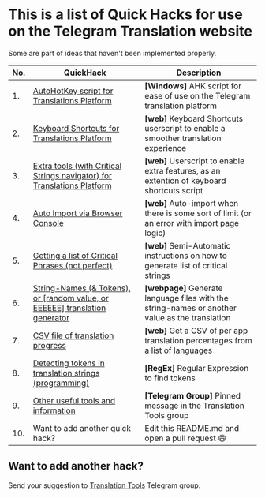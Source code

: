 # This is a list of Quick Hacks for use on the Telegram Translation website
Some are part of ideas that haven't been implemented properly.

|No.|QuickHack           |Description  |
|---|--------------------|-------------|
|1.|[AutoHotKey script for Translations Platform](https://github.com/SvenErikLarsen/AHK-Telegram-Translation)|**[Windows]** AHK script for ease of use on the Telegram translation platform |
|2.|[Keyboard Shortcuts for Translations Platform](https://github.com/jurf/telegram-translation-shortcuts)|**[web]** Keyboard Shortcuts userscript to enable a smoother translation experience|
|3.|[Extra tools (with Critical Strings navigator) for Translations Platform](https://github.com/rondevous/telegram-translation-extras)|**[web]** Userscript to enable extra features, as an extention of keyboard shortcuts script|
|4.|[Auto Import via Browser Console](https://github.com/rondevous/Telegram-Translation-QuickHacks/blob/main/auto-import-hack.md)|**[web]** Auto-import when there is some sort of limit (or an error with import page logic)|
|5.|[Getting a list of Critical Phrases (not perfect)](https://github.com/rondevous/Telegram-Translation-QuickHacks/blob/main/Parsing%20Critical%20Strings.md)        |**[web]** Semi-Automatic instructions on how to generate list of critical strings|
|6.|[String-Names (& Tokens), or \[random value, or EEEEEE\] translation generator](https://rondevous.github.io/stringnames/)|**[webpage]** Generate language files with the string-names or another value as the translation|
|7.|[CSV file of translation progress](https://github.com/rondevous/Telegram-Translation-QuickHacks/blob/main/tg-lang-stats.md)|**[web]** Get a CSV of per app translation percentages from a list of languages|
|8.|[Detecting tokens in translation strings (programming)](https://github.com/rondevous/Telegram-Translation-QuickHacks/blob/main/How-to-detect-tokens.md)            |**[RegEx]** Regular Expression to find tokens            |
|9.|[Other useful tools and information](https://t.me/translationtools/5)|**[Telegram Group]** Pinned message in the Translation Tools group|
|10.| Want to add another quick hack?| Edit this README.md and open a pull request :smile:|

## Want to add another hack?
Send your suggestion to [Translation Tools](https://t.me/translationtools) Telegram group.

